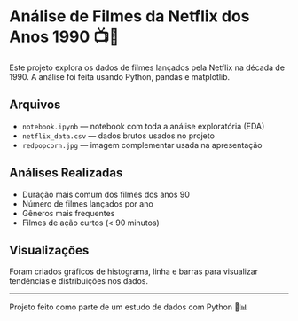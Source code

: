 # Análise de Filmes da Netflix dos Anos 1990 📺🍿

Este projeto explora os dados de filmes lançados pela Netflix na década de 1990. A análise foi feita usando Python, pandas e matplotlib.

## Arquivos

- `notebook.ipynb` — notebook com toda a análise exploratória (EDA)
- `netflix_data.csv` — dados brutos usados no projeto
- `redpopcorn.jpg` — imagem complementar usada na apresentação

## Análises Realizadas

- Duração mais comum dos filmes dos anos 90
- Número de filmes lançados por ano
- Gêneros mais frequentes
- Filmes de ação curtos (< 90 minutos)

## Visualizações

Foram criados gráficos de histograma, linha e barras para visualizar tendências e distribuições nos dados.

---

Projeto feito como parte de um estudo de dados com Python 🐍📊
